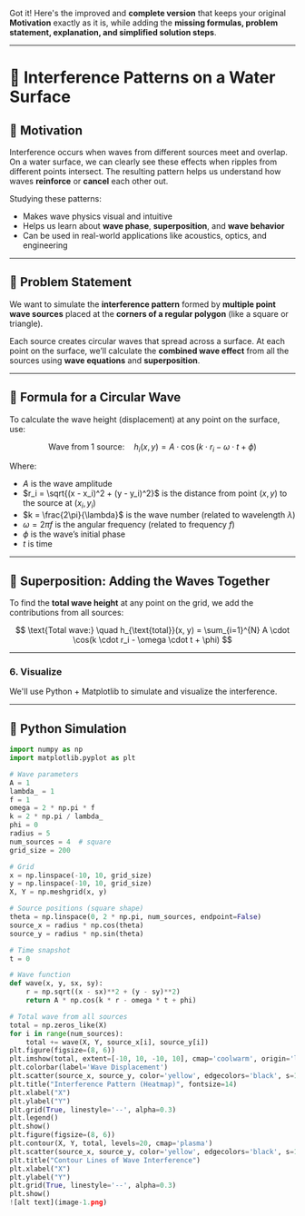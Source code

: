 Got it! Here's the improved and **complete version** that keeps your original **Motivation** exactly as it is, while adding the **missing formulas, problem statement, explanation, and simplified solution steps**.

---

# 🌊 Interference Patterns on a Water Surface

## 🎯 Motivation

Interference occurs when waves from different sources meet and overlap. On a water surface, we can clearly see these effects when ripples from different points intersect. The resulting pattern helps us understand how waves **reinforce** or **cancel** each other out.

Studying these patterns:

* Makes wave physics visual and intuitive
* Helps us learn about **wave phase**, **superposition**, and **wave behavior**
* Can be used in real-world applications like acoustics, optics, and engineering

---

## 📌 Problem Statement

We want to simulate the **interference pattern** formed by **multiple point wave sources** placed at the **corners of a regular polygon** (like a square or triangle).

Each source creates circular waves that spread across a surface. At each point on the surface, we’ll calculate the **combined wave effect** from all the sources using **wave equations** and **superposition**.

---

## 📐 Formula for a Circular Wave

To calculate the wave height (displacement) at any point on the surface, use:

$$
\text{Wave from 1 source:} \quad h_i(x, y) = A \cdot \cos(k \cdot r_i - \omega \cdot t + \phi)
$$

Where:

* $A$ is the wave amplitude
* $r_i = \sqrt{(x - x_i)^2 + (y - y_i)^2}$ is the distance from point $(x, y)$ to the source at $(x_i, y_i)$
* $k = \frac{2\pi}{\lambda}$ is the wave number (related to wavelength $\lambda$)
* $\omega = 2\pi f$ is the angular frequency (related to frequency $f$)
* $\phi$ is the wave’s initial phase
* $t$ is time

---

## 🔗 Superposition: Adding the Waves Together

To find the **total wave height** at any point on the grid, we add the contributions from all sources:

$$
\text{Total wave:} \quad h_{\text{total}}(x, y) = \sum_{i=1}^{N} A \cdot \cos(k \cdot r_i - \omega \cdot t + \phi)
$$

---
### 6. **Visualize**
We'll use Python + Matplotlib to simulate and visualize the interference.

---

## 🧪 Python Simulation

```python
import numpy as np
import matplotlib.pyplot as plt

# Wave parameters
A = 1
lambda_ = 1
f = 1
omega = 2 * np.pi * f
k = 2 * np.pi / lambda_
phi = 0
radius = 5
num_sources = 4  # square
grid_size = 200

# Grid
x = np.linspace(-10, 10, grid_size)
y = np.linspace(-10, 10, grid_size)
X, Y = np.meshgrid(x, y)

# Source positions (square shape)
theta = np.linspace(0, 2 * np.pi, num_sources, endpoint=False)
source_x = radius * np.cos(theta)
source_y = radius * np.sin(theta)

# Time snapshot
t = 0

# Wave function
def wave(x, y, sx, sy):
    r = np.sqrt((x - sx)**2 + (y - sy)**2)
    return A * np.cos(k * r - omega * t + phi)

# Total wave from all sources
total = np.zeros_like(X)
for i in range(num_sources):
    total += wave(X, Y, source_x[i], source_y[i])
plt.figure(figsize=(8, 6))
plt.imshow(total, extent=[-10, 10, -10, 10], cmap='coolwarm', origin='lower')
plt.colorbar(label='Wave Displacement')
plt.scatter(source_x, source_y, color='yellow', edgecolors='black', s=100, label='Sources')
plt.title("Interference Pattern (Heatmap)", fontsize=14)
plt.xlabel("X")
plt.ylabel("Y")
plt.grid(True, linestyle='--', alpha=0.3)
plt.legend()
plt.show()
plt.figure(figsize=(8, 6))
plt.contour(X, Y, total, levels=20, cmap='plasma')
plt.scatter(source_x, source_y, color='yellow', edgecolors='black', s=100)
plt.title("Contour Lines of Wave Interference")
plt.xlabel("X")
plt.ylabel("Y")
plt.grid(True, linestyle='--', alpha=0.3)
plt.show()
![alt text](image-1.png)
